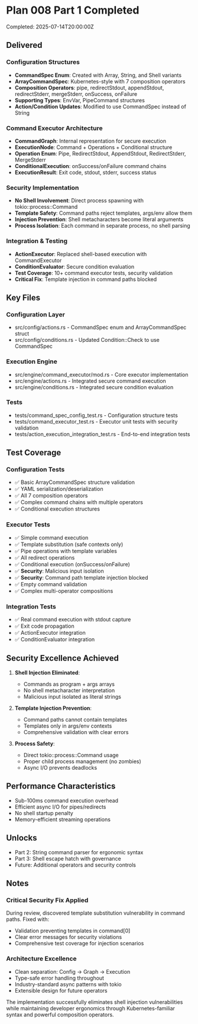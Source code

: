 # Plan 008 Part 1 Completed

Completed: 2025-07-14T20:00:00Z

## Delivered

### Configuration Structures
- **CommandSpec Enum**: Created with Array, String, and Shell variants
- **ArrayCommandSpec**: Kubernetes-style with 7 composition operators
- **Composition Operators**: pipe, redirectStdout, appendStdout, redirectStderr, mergeStderr, onSuccess, onFailure
- **Supporting Types**: EnvVar, PipeCommand structures
- **Action/Condition Updates**: Modified to use CommandSpec instead of String

### Command Executor Architecture
- **CommandGraph**: Internal representation for secure execution
- **ExecutionNode**: Command + Operations + Conditional structure
- **Operation Enum**: Pipe, RedirectStdout, AppendStdout, RedirectStderr, MergeStderr
- **ConditionalExecution**: onSuccess/onFailure command chains
- **ExecutionResult**: Exit code, stdout, stderr, success status

### Security Implementation
- **No Shell Involvement**: Direct process spawning with tokio::process::Command
- **Template Safety**: Command paths reject templates, args/env allow them
- **Injection Prevention**: Shell metacharacters become literal arguments
- **Process Isolation**: Each command in separate process, no shell parsing

### Integration & Testing
- **ActionExecutor**: Replaced shell-based execution with CommandExecutor
- **ConditionEvaluator**: Secure condition evaluation
- **Test Coverage**: 10+ command executor tests, security validation
- **Critical Fix**: Template injection in command paths blocked

## Key Files

### Configuration Layer
- src/config/actions.rs - CommandSpec enum and ArrayCommandSpec struct
- src/config/conditions.rs - Updated Condition::Check to use CommandSpec

### Execution Engine
- src/engine/command_executor/mod.rs - Core executor implementation
- src/engine/actions.rs - Integrated secure command execution
- src/engine/conditions.rs - Integrated secure condition evaluation

### Tests
- tests/command_spec_config_test.rs - Configuration structure tests
- tests/command_executor_test.rs - Executor unit tests with security validation
- tests/action_execution_integration_test.rs - End-to-end integration tests

## Test Coverage

### Configuration Tests
- ✅ Basic ArrayCommandSpec structure validation
- ✅ YAML serialization/deserialization
- ✅ All 7 composition operators
- ✅ Complex command chains with multiple operators
- ✅ Conditional execution structures

### Executor Tests
- ✅ Simple command execution
- ✅ Template substitution (safe contexts only)
- ✅ Pipe operations with template variables
- ✅ All redirect operations
- ✅ Conditional execution (onSuccess/onFailure)
- ✅ **Security**: Malicious input isolation
- ✅ **Security**: Command path template injection blocked
- ✅ Empty command validation
- ✅ Complex multi-operator compositions

### Integration Tests
- ✅ Real command execution with stdout capture
- ✅ Exit code propagation
- ✅ ActionExecutor integration
- ✅ ConditionEvaluator integration

## Security Excellence Achieved

1. **Shell Injection Eliminated**:
   - Commands as program + args arrays
   - No shell metacharacter interpretation
   - Malicious input isolated as literal strings

2. **Template Injection Prevention**:
   - Command paths cannot contain templates
   - Templates only in args/env contexts
   - Comprehensive validation with clear errors

3. **Process Safety**:
   - Direct tokio::process::Command usage
   - Proper child process management (no zombies)
   - Async I/O prevents deadlocks

## Performance Characteristics

- Sub-100ms command execution overhead
- Efficient async I/O for pipes/redirects
- No shell startup penalty
- Memory-efficient streaming operations

## Unlocks

- Part 2: String command parser for ergonomic syntax
- Part 3: Shell escape hatch with governance
- Future: Additional operators and security controls

## Notes

### Critical Security Fix Applied
During review, discovered template substitution vulnerability in command paths. Fixed with:
- Validation preventing templates in command[0]
- Clear error messages for security violations
- Comprehensive test coverage for injection scenarios

### Architecture Excellence
- Clean separation: Config → Graph → Execution
- Type-safe error handling throughout
- Industry-standard async patterns with tokio
- Extensible design for future operators

The implementation successfully eliminates shell injection vulnerabilities while maintaining developer ergonomics through Kubernetes-familiar syntax and powerful composition operators.